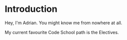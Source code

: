 Introduction
============
Hey, I'm Adrian. You might know me from nowhere at all.

My current favourite Code School path is the Electives.

